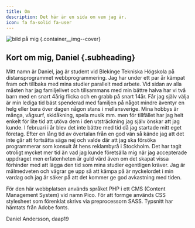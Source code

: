 ```yaml
---
title: Om
description: Det här är en sida om vem jag är.
icon: fa fa-solid fa-user
---
```


![bild på mig](%assets_url%/img/dreamland.jpg) {.container__img--cover}

## Kort om mig, Daniel {.subheading}

<p class="text__p">
    Mitt namn är Daniel, jag är student vid Blekinge Tekniska Högskola på 
    distansprogrammet webbprogrammering. Jag har under ett par år kämpat fram och tillbaka med mina 
    studier parallelt med arbete. Vid sidan av alla måsten har jag familjelivet och tillsammans med 
    min bättre halva har vi två barn med en snart 4årig flicka och en grabb på snart 14år. Får jag 
    själv välja är min lediga tid bäst spenderad med familjen på något mindre äventyr en helg eller 
    bara över dagen någon stans i mellansverige. Mina hobbys är många, vågsurf, skidåkning, spela 
    musik mm. men för tillfället har jag helt enkelt för lite tid att utöva dem i den utsträckning 
    jag själv önskar att jag kunde. I februari i år blev det inte bättre med tid då jag startade 
    mitt eget företag. Efter en lång tid av övertalan från en god vän så kände jag att det inte går att
    fortsätta säga nej och valde där att jag ska försöka programmerar som konsult åt hens reklambyrå 
    i Stockholm. Det har tagit otroligt mycket mer tid än vad jag kunde företsälla mig när jag 
    accepterade uppdraget men erfatenheten är guld värd även om det skapat vissa förhinder med att 
    lägga den tid som mina studier egentligen kräver. Jag är målmedveten och vägrar ge upp så att 
    kämpa på är nyckelordet i min vardag och jag är säker på att det kommer ge god avkastning med 
    tiden.
</p>

<p class="text__p">
    För den här webbplatsen används språket PHP i ett CMS (Content Management 
    System) vid namn Pico. För att formge används CSS stylesheet som förenklat skrivs via 
    preprocessorn SASS. Typsnitt har hämtats från Adobe fonts.
</p>

<p class="text__p last">
    Daniel Andersson, daap19
</p>
